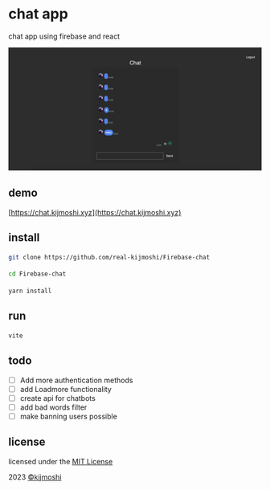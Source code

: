 # chat  app
chat app using firebase and react

![screen](./screenshots/screen.png)

## demo
[https://chat.kijmoshi.xyz](https://chat.kijmoshi.xyz)

## install
``` sh
git clone https://github.com/real-kijmoshi/Firebase-chat

cd Firebase-chat

yarn install
```

## run
``` sh
vite
```

## todo
- [ ] Add more authentication methods
- [ ] add Loadmore functionality
- [ ] create api for chatbots
- [ ] add bad words filter
- [ ] make banning users possible

## license
licensed under the [MIT License](./LICENSE) 

2023 [©kijmoshi](https://kijmoshi.xyz)

